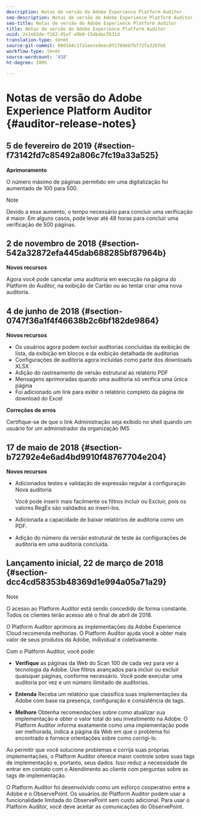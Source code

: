 ```yaml
---
description: Notas de versão do Adobe Experience Platform Auditor
seo-description: Notas de versão do Adobe Experience Platform Auditor
seo-title: Notas de versão do Adobe Experience Platform Auditor
title: Notas de versão do Adobe Experience Platform Auditor
uuid: 2e1eb2de-f162-45af-a9b0-15dbdac5531d
translation-type: tm+mt
source-git-commit: 00d184c1fa1eece9eec8f27896bfbf72fa32bfb6
workflow-type: tm+mt
source-wordcount: '458'
ht-degree: 100%

---
```



# Notas de versão do Adobe Experience Platform Auditor {#auditor-release-notes}

## 5 de fevereiro de 2019 {#section-f73142fd7c85492a806c7fc19a33a525}

**Aprimoramento**

O número máximo de páginas permitido em uma digitalização foi aumentado de 100 para 500.

>[!NOTE]
>
>Devido a esse aumento, o tempo necessário para concluir uma verificação é maior. Em alguns casos, pode levar até 48 horas para concluir uma verificação de 500 páginas.

## 2 de novembro de 2018 {#section-542a32872efa445dab688285bf87964b}

**Novos recursos**

Agora você pode cancelar uma auditoria em execução na página do Platform do Auditor, na exibição de Cartão ou ao tentar criar uma nova auditoria.

## 4 de junho de 2018 {#section-0747f36a1f4f46638b2c6bf182de9864}

**Novos recursos**

* Os usuários agora podem excluir auditorias concluídas da exibição de lista, da exibição em blocos e da exibição detalhada de auditorias
* Configurações de auditoria agora incluídas como parte dos downloads XLSX
* Adição do rastreamento de versão estrutural ao relatório PDF
* Mensagens aprimoradas quando uma auditoria só verifica uma única página
* Foi adicionado um link para exibir o relatório completo da página de download do Excel

**Correções de erros**

Certifique-se de que o link Administração seja exibido no shell quando um usuário for um administrador da organização IMS

## 17 de maio de 2018 {#section-b72792e4e6ad4bd9910f48767704e204}

**Novos recursos**

* Adicionados testes e validação de expressão regular à configuração Nova auditoria

   Você pode inserir mais facilmente os filtros Incluir ou Excluir, pois os valores RegEx são validados ao inseri-los.
* Adicionada a capacidade de baixar relatórios de auditoria como um PDF.
* Adição do número da versão estrutural de teste às configurações de auditoria em uma auditoria concluída.

## Lançamento inicial, 22 de março de 2018 {#section-dcc4cd58353b48369d1e994a05a71a29}

>[!NOTE]
>
>O acesso ao Platform Auditor está sendo concedido de forma constante. Todos os clientes terão acesso até o final de abril de 2018.

O Platform Auditor aprimora as implementações da Adobe Experience Cloud recomenda melhorias. O Platform Auditor ajuda você a obter mais valor de seus produtos da Adobe, individual e coletivamente.

Com o Platform Auditor, você pode:

* **Verifique** as páginas da Web do Scan 100 de cada vez para ver a tecnologia da Adobe. Use filtros avançados para incluir ou excluir quaisquer páginas, conforme necessário. Você pode executar uma auditoria por vez e um número ilimitado de auditorias.

* **Entenda** Receba um relatório que classifica suas implementações da Adobe com base na presença, configuração e consistência de tags.

* **Melhore** Obtenha recomendações sobre como atualizar sua implementação e obter o valor total do seu investimento na Adobe. O Platform Auditor informa exatamente como uma implementação pode ser melhorada, indica a página da Web em que o problema foi encontrado e fornece orientações sobre como corrigi-lo.

Ao permitir que você solucione problemas e corrija suas próprias implementações, o Platform Auditor oferece maior controle sobre suas tags de implementação e, portanto, seus dados. Isso reduz a necessidade de entrar em contato com o Atendimento ao cliente com perguntas sobre as tags de implementação.

O Platform Auditor foi desenvolvido como um esforço cooperativo entre a Adobe e o ObservePoint. Os usuários do Platform Auditor podem usar a funcionalidade limitada do ObservePoint sem custo adicional. Para usar o Platform Auditor, você deve aceitar as comunicações do ObservePoint.
